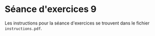 # Séance d'exercices 9

Les instructions pour la séance d'exercices se trouvent dans le fichier `instructions.pdf`.
